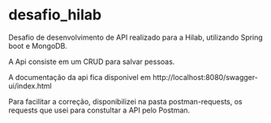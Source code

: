 # desafio_hilab

Desafio de desenvolvimento de API realizado para a Hilab, utilizando Spring boot e MongoDB.

A Api consiste em um CRUD para salvar pessoas.

A documentação da api fica disponivel em http://localhost:8080/swagger-ui/index.html

Para facilitar a correção, disponibilizei na pasta postman-requests, os requests que usei para constultar a API pelo Postman.
